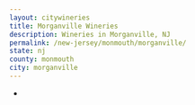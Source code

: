 ```yaml
---
layout: citywineries
title: Morganville Wineries
description: Wineries in Morganville, NJ
permalink: /new-jersey/monmouth/morganville/
state: nj
county: monmouth
city: morganville
---
```

-
